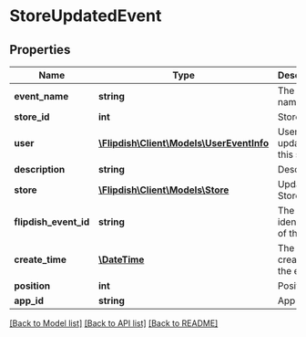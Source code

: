 # StoreUpdatedEvent

## Properties
Name | Type | Description | Notes
------------ | ------------- | ------------- | -------------
**event_name** | **string** | The event name | [optional] 
**store_id** | **int** | Store Id | [optional] 
**user** | [**\Flipdish\Client\Models\UserEventInfo**](UserEventInfo.md) | User which updated this store | [optional] 
**description** | **string** | Description | [optional] 
**store** | [**\Flipdish\Client\Models\Store**](Store.md) | Updated Store | [optional] 
**flipdish_event_id** | **string** | The identitfier of the event | [optional] 
**create_time** | [**\DateTime**](\DateTime.md) | The time of creation of the event | [optional] 
**position** | **int** | Position | [optional] 
**app_id** | **string** | App id | [optional] 

[[Back to Model list]](../README.md#documentation-for-models) [[Back to API list]](../README.md#documentation-for-api-endpoints) [[Back to README]](../README.md)


